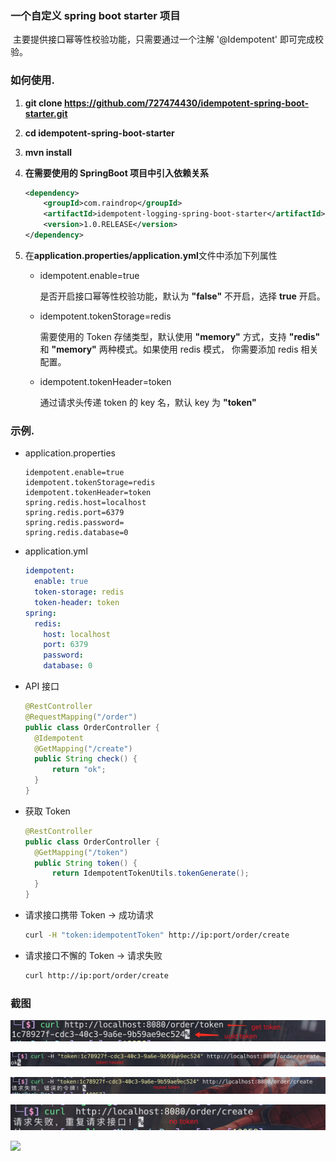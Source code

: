 ### 一个自定义 spring boot starter 项目

​  主要提供接口幂等性校验功能，只需要通过一个注解 '@Idempotent' 即可完成校验。


### 如何使用.

1. **git clone <https://github.com/727474430/idempotent-spring-boot-starter.git>** 

2. **cd idempotent-spring-boot-starter** 

3. **mvn install** 

4. **在需要使用的 SpringBoot 项目中引入依赖关系**

   ```xml
   <dependency>
       <groupId>com.raindrop</groupId>
       <artifactId>idempotent-logging-spring-boot-starter</artifactId>
       <version>1.0.RELEASE</version>
   </dependency>
   ```

5. 在**application.properties/application.yml**文件中添加下列属性

   * idempotent.enable=true

     是否开启接口幂等性校验功能，默认为 **"false"** 不开启，选择 **true** 开启。

   * idempotent.tokenStorage=redis

     需要使用的 Token 存储类型，默认使用 **"memory"** 方式，支持 **"redis"** 和 **"memory"** 两种模式。如果使用 redis 模式，
     你需要添加 redis 相关配置。

   * idempotent.tokenHeader=token

     通过请求头传递 token 的 key 名，默认 key 为 **"token"**

   

### 示例.

* application.properties

  ```properties
  idempotent.enable=true
  idempotent.tokenStorage=redis
  idempotent.tokenHeader=token
  spring.redis.host=localhost
  spring.redis.port=6379
  spring.redis.password=
  spring.redis.database=0
  ```

* application.yml

  ```yaml
  idempotent:
    enable: true
    token-storage: redis
    token-header: token
  spring:
    redis:
      host: localhost
      port: 6379
      password:
      database: 0
  ```

* API 接口

  ```java
  @RestController
  @RequestMapping("/order")
  public class OrderController {
    @Idempotent
    @GetMapping("/create")
    public String check() {
        return "ok";
    }
  }
  ```
  
* 获取 Token

  ```java
  @RestController
  public class OrderController {
    @GetMapping("/token")
    public String token() {
        return IdempotentTokenUtils.tokenGenerate();
    }
  }
  ```

* 请求接口携带 Token -> 成功请求

  ```bash
  curl -H "token:idempotentToken" http://ip:port/order/create
  ```
  
* 请求接口不懈的 Token -> 请求失败

  ```bash
  curl http://ip:port/order/create
  ```

### 截图

![get-token](src/main/resources/img/get-token.png)

![token-header](src/main/resources/img/token-header.png)

![repeat-token](src/main/resources/img/repeat-token.png)

![no-token](src/main/resources/img/no-token.png)

[![](https://jitpack.io/v/727474430/idempotent-spring-boot-starter.svg)](https://jitpack.io/#727474430/idempotent-spring-boot-starter)
